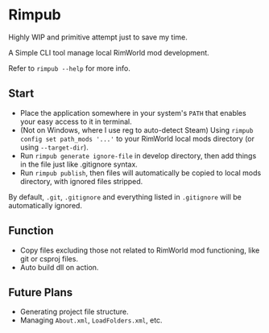# Rimpub

Highly WIP and primitive attempt just to save my time.

A Simple CLI tool manage local RimWorld mod development.

Refer to `rimpub --help` for more info.

## Start

- Place the application somewhere in your system's `PATH` that enables your easy access to it in terminal.
- (Not on Windows, where I use reg to auto-detect Steam) Using `rimpub config set path_mods '...'` to your RimWorld local mods directory (or using `--target-dir`).
- Run `rimpub generate ignore-file` in develop directory, then add things in the file just like .gitignore syntax.
- Run `rimpub publish`, then files will automatically be copied to local mods directory, with ignored files stripped.

By default, `.git`, `.gitignore` and everything listed in `.gitignore` will be automatically ignored.

## Function

- Copy files excluding those not related to RimWorld mod functioning, like git or csproj files.
- Auto build dll on action.

## Future Plans

- Generating project file structure.
- Managing `About.xml`, `LoadFolders.xml`, etc.
